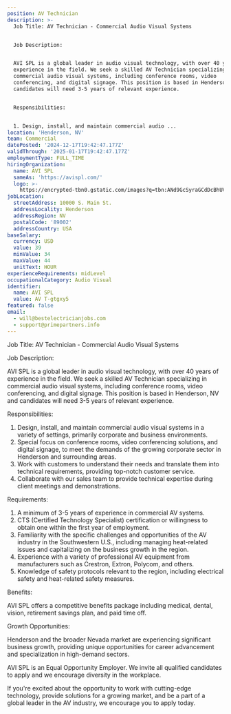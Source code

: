 ```yaml
---
position: AV Technician
description: >-
  Job Title: AV Technician - Commercial Audio Visual Systems


  Job Description:


  AVI SPL is a global leader in audio visual technology, with over 40 years of
  experience in the field. We seek a skilled AV Technician specializing in
  commercial audio visual systems, including conference rooms, video
  conferencing, and digital signage. This position is based in Henderson, NV and
  candidates will need 3-5 years of relevant experience. 


  Responsibilities:


  1. Design, install, and maintain commercial audio ...
location: 'Henderson, NV'
team: Commercial
datePosted: '2024-12-17T19:42:47.177Z'
validThrough: '2025-01-17T19:42:47.177Z'
employmentType: FULL_TIME
hiringOrganization:
  name: AVI SPL
  sameAs: 'https://avispl.com/'
  logo: >-
    https://encrypted-tbn0.gstatic.com/images?q=tbn:ANd9GcSyraGCdDcBhUVCLjb9MI2McsVysMD7wjYlIQ&s
jobLocation:
  streetAddress: 10000 S. Main St.
  addressLocality: Henderson
  addressRegion: NV
  postalCode: '89002'
  addressCountry: USA
baseSalary:
  currency: USD
  value: 39
  minValue: 34
  maxValue: 44
  unitText: HOUR
experienceRequirements: midLevel
occupationalCategory: Audio Visual
identifier:
  name: AVI SPL
  value: AV T-gtgxy5
featured: false
email:
  - will@bestelectricianjobs.com
  - support@primepartners.info
---
```




Job Title: AV Technician - Commercial Audio Visual Systems

Job Description:

AVI SPL is a global leader in audio visual technology, with over 40 years of experience in the field. We seek a skilled AV Technician specializing in commercial audio visual systems, including conference rooms, video conferencing, and digital signage. This position is based in Henderson, NV and candidates will need 3-5 years of relevant experience. 

Responsibilities:

1. Design, install, and maintain commercial audio visual systems in a variety of settings, primarily corporate and business environments. 
2. Special focus on conference rooms, video conferencing solutions, and digital signage, to meet the demands of the growing corporate sector in Henderson and surrounding areas. 
3. Work with customers to understand their needs and translate them into technical requirements, providing top-notch customer service. 
4. Collaborate with our sales team to provide technical expertise during client meetings and demonstrations.

Requirements:

1. A minimum of 3-5 years of experience in commercial AV systems. 
2. CTS (Certified Technology Specialist) certification or willingness to obtain one within the first year of employment. 
3. Familiarity with the specific challenges and opportunities of the AV industry in the Southwestern U.S., including managing heat-related issues and capitalizing on the business growth in the region.
4. Experience with a variety of professional AV equipment from manufacturers such as Crestron, Extron, Polycom, and others. 
5. Knowledge of safety protocols relevant to the region, including electrical safety and heat-related safety measures. 

Benefits:

AVI SPL offers a competitive benefits package including medical, dental, vision, retirement savings plan, and paid time off. 

Growth Opportunities:

Henderson and the broader Nevada market are experiencing significant business growth, providing unique opportunities for career advancement and specialization in high-demand sectors. 

AVI SPL is an Equal Opportunity Employer. We invite all qualified candidates to apply and we encourage diversity in the workplace. 

If you're excited about the opportunity to work with cutting-edge technology, provide solutions for a growing market, and be a part of a global leader in the AV industry, we encourage you to apply today.
